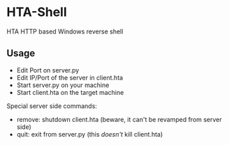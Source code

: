 # HTA-Shell

HTA HTTP based Windows reverse shell 

## Usage

- Edit Port on server.py 
- Edit IP/Port of the server in client.hta
- Start server.py on your machine
- Start client.hta on the target machine

Special server side commands:
- remove: shutdown client.hta (beware, it can't be revamped from server side)
- quit: exit from server.py (this *doesn't* kill client.hta) 